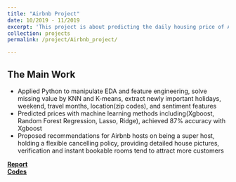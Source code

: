 ```yaml
---
title: "Airbnb Project"
date: 10/2019 - 11/2019
excerpt: 'This project is about predicting the daily housing price of Airbnb in Boston Area, providing recommendations for both hosts and Airbnb'
collection: projects
permalink: /project/Airbnb_project/

---
```


The Main Work
------
* Applied Python to manipulate EDA and feature engineering, solve missing value by KNN and K-means, extract newly important holidays, weekend, travel months, location(zip codes), and sentiment features
* Predicted prices with machine learning methods including(Xgboost, Random Forest Regression, Lasso, Ridge), achieved 87% accuracy with Xgboost
* Proposed recommendations for Airbnb hosts on being a super host, holding a flexible cancelling policy, providing detailed house pictures, verification and instant bookable rooms tend to attract more customers

[**Report**](https://github.com/TJmask/Airbnb-Project/blob/master/Reports/Final%20Report%201.pdf)  
[**Codes**](https://github.com/TJmask/Airbnb-Project/tree/master/Codes)
